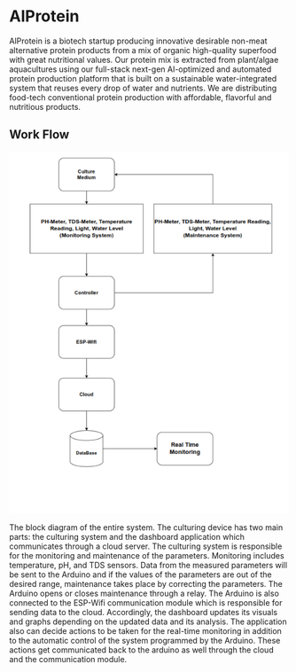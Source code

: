 # AlProtein
AlProtein is a biotech startup producing innovative desirable non-meat alternative protein products from a mix of organic high-quality superfood with great nutritional values. Our protein mix is extracted from plant/algae aquacultures using our full-stack next-gen AI-optimized and automated protein production platform that is built on a sustainable water-integrated system that reuses every drop of water and nutrients. We are distributing food-tech conventional protein production with affordable, flavorful and nutritious products.

## Work Flow

<img src="work_flow.png">

The block diagram of the entire system. The culturing device has two main parts: the culturing system and the dashboard application which communicates through a cloud server. The culturing system is responsible for the monitoring and maintenance of the parameters. Monitoring includes temperature, pH, and TDS sensors. Data from the measured parameters will be sent to the Arduino and if the values of the parameters are out of the desired range, maintenance takes place by correcting the parameters. The Arduino opens or closes maintenance through a relay. The Arduino is also connected to the ESP-Wifi communication module which is responsible for sending data to the cloud. Accordingly, the dashboard updates its visuals and graphs depending on the updated data and its analysis. The application also can decide actions to be taken for the real-time monitoring in addition to the automatic control of the system programmed by the Arduino. These actions get communicated back to the arduino as well through the cloud and the communication module.
